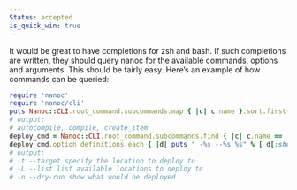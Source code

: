 ```yaml
--- 
Status: accepted
is_quick_win: true
--- 
```


It would be great to have completions for zsh and bash. If such completions are written, they should query nanoc for the available commands, options and arguments. This should be fairly easy. Here’s an example of how commands can be queried:

```ruby
require 'nanoc'
require 'nanoc/cli'
puts Nanoc::CLI.root_command.subcommands.map { |c| c.name }.sort.first(3).join(', ')
# output:
# autocompile, compile, create_item
deploy_cmd = Nanoc::CLI.root_command.subcommands.find { |c| c.name == 'deploy' }
deploy_cmd.option_definitions.each { |d| puts " -%s --%s %s" % [ d[:short], d[:long], d[:desc] ] }
# output:
# -t --target specify the location to deploy to
# -L --list list available locations to deploy to
# -n --dry-run show what would be deployed
```
